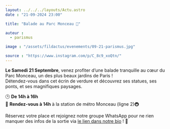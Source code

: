 ```yaml
---
layout: ../../../layouts/Actu.astro
date : "21-09-2024 23:00"

title: "Balade au Parc Monceau 🌳"

auteur :
  - parismus

image : "/assets/fildactus/evenements/09-21-parismus.jpg"

source : "https://www.instagram.com/p/C_8c9_xoQtn/"
---
```


__Le Samedi 21 Septembre__, venez profiter d’une balade tranquille au cœur du Parc Monceau, un des plus beaux jardins de Paris !  
Détendez-vous dans cet écrin de verdure et découvrez ses statues, ses ponts, et ses magnifiques paysages.

🕒 __De 14h à 16h__  
📍 __Rendez-vous à 14h__ à la station de métro Monceau (ligne 2)🚇

Réservez votre place et rejoignez notre groupe WhatsApp pour ne rien manquer des infos de la sortie via [le lien dans notre bio](https://www.billetweb.fr/balade-a-parc-monceau) ! 🔗
